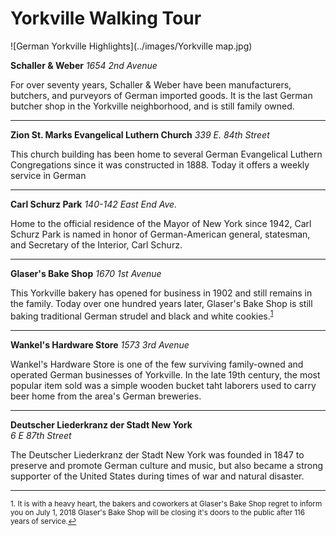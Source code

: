 
Yorkville Walking Tour
===

![German Yorkville Highlights](../images/Yorkville map.jpg)


**Schaller & Weber**
*1654 2nd Avenue*

For over seventy years, Schaller & Weber have been manufacturers, butchers, and purveyors of German imported goods. It is the last German butcher shop in the Yorkville neighborhood, and is still family owned.

   ---
   
**Zion St. Marks Evangelical Luthern Church** 
*339 E. 84th Street*
   
This church building has been home to several German Evangelical Luthern Congregations since it was constructed in 1888. Today it offers a weekly service in German
   
   ---   
   
**Carl Schurz Park**
*140-142 East End Ave.*

Home to the official residence of the Mayor of New York since 1942, Carl Schurz Park is named in honor of German-American general, statesman, and Secretary of the Interior, Carl Schurz.

   ---
   
**Glaser's Bake Shop**
*1670 1st Avenue*

This Yorkville bakery has opened for business in 1902 and still remains in the family. Today over one hundred years later, Glaser's Bake Shop is still baking traditional German strudel and black and white cookies.<sup><a href="#fn1" id="ref1">1</a></sup>

   ---
   
**Wankel's Hardware Store**
*1573 3rd Avenue*

Wankel's Hardware Store is one of the few surviving family-owned and operated German businesses of Yorkville. In the late 19th century, the most popular item sold was a simple wooden bucket taht laborers used to carry beer home from the area's German breweries.
   
   ---   
   
**Deutscher Liederkranz der Stadt New York**    
*6 E 87th Street*   
   
The Deutscher Liederkranz der Stadt New York was founded in 1847 to preserve and promote German culture and music, but also became a strong supporter of the United States during times of war and natural disaster.   
   
   
   ---   
   
   
   
   <sup id="fn1">1. It is with a heavy heart, the bakers and coworkers at Glaser's Bake Shop regret to inform you on July 1, 2018 Glaser's Bake Shop will be closing it's doors to the public after 116 years of service.<a href="#ref1" title="Jump back to footnote 1 in the text.">↩</a></sup>
